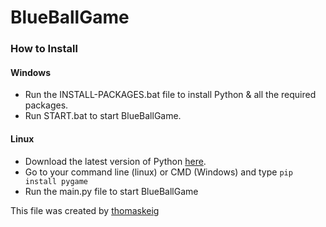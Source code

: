 # BlueBallGame

### How to Install

#### Windows
- Run the INSTALL-PACKAGES.bat file to install Python & all the required packages.
- Run START.bat to start BlueBallGame.

#### Linux
- Download the latest version of Python [here](https://python.org/download).
- Go to your command line (linux) or CMD (Windows) and type `pip install pygame`
- Run the main.py file to start BlueBallGame


This file was created by [thomaskeig](https://github.com/thomaskeig)
